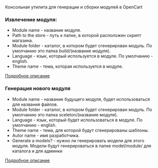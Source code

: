 Консольная утилита для генерации и сборки модулей в OpenCart

### Извлечение модуля:
* Module name - название модуля.
* Path to the store - путь к папке, в которой расположен скрипт магазина.
* Module folder - каталог, в котором будет сгенерирован модуль. По умолчанию это папка build/(название модуля).
* Language - язык, который используется в модуле. По умолчанию - english.
* Theme name - тема, которая используется в модуле.

[Подробное описание](http://tvorzasp.com/blog/opencart-upakovka-moduleji)

### Генерация нового модуля
* Module name - название будущего модуля, будет использоваться для названия файлов.
* Module folder - каталог, в котором будет сгенерирован модуль. По умолчанию это папка sceleton/(название модуля).
* Language - язык, который будет использоваться в модуле. По умолчанию - english.
* Theme name - тема, для которой будут сгенерированы шаблоны.
* Autor name - имя разработчика.
* Generate a models? - нужно ли генерировать модели для этого модуля. Модели будут генерироваться в папке model/module/ для каталога и для админки

[Подробное описание](http://tvorzasp.com/blog/generator-modulej-dlyj-opencart)
